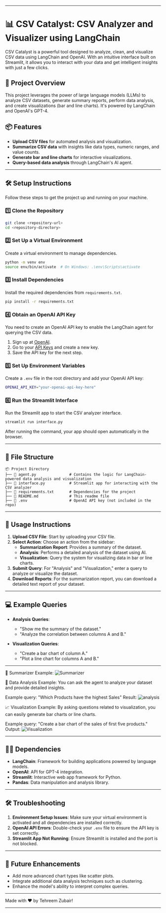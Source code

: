 
---

# 📊 CSV Catalyst: CSV Analyzer and Visualizer using LangChain

CSV Catalyst is a powerful tool designed to analyze, clean, and visualize CSV data using LangChain and OpenAI. With an intuitive interface built on Streamlit, it allows you to interact with your data and get intelligent insights with just a few clicks.

## 🚀 Project Overview
This project leverages the power of large language models (LLMs) to analyze CSV datasets, generate summary reports, perform data analysis, and create visualizations (bar and line charts). It's powered by LangChain and OpenAI's GPT-4.

## 📦 Features
- **Upload CSV files** for automated analysis and visualization.
- **Summarize CSV data** with insights like data types, numeric ranges, and value counts.
- **Generate bar and line charts** for interactive visualizations.
- **Query-based data analysis** through LangChain's AI agent.

---

## 🛠 Setup Instructions

Follow these steps to get the project up and running on your machine.

### 1️⃣ Clone the Repository
```bash
git clone <repository-url>
cd <repository-directory>
```

### 2️⃣ Set Up a Virtual Environment
Create a virtual environment to manage dependencies.

```bash
python -m venv env
source env/bin/activate  # On Windows: .\env\Scripts\activate
```

### 3️⃣ Install Dependencies
Install the required dependencies from `requirements.txt`.

```bash
pip install -r requirements.txt
```

### 4️⃣ Obtain an OpenAI API Key
You need to create an OpenAI API key to enable the LangChain agent for querying the CSV data.

1. Sign up at [OpenAI](https://beta.openai.com/signup/).
2. Go to your [API Keys](https://beta.openai.com/account/api-keys) and create a new key.
3. Save the API key for the next step.

### 5️⃣ Set Up Environment Variables
Create a `.env` file in the root directory and add your OpenAI API key:

```bash
OPENAI_API_KEY="your-openai-api-key-here"
```

### 6️⃣ Run the Streamlit Interface
Run the Streamlit app to start the CSV analyzer interface.

```bash
streamlit run interface.py
```

After running the command, your app should open automatically in the browser.

---

## 📂 File Structure

```
📦 Project Directory
├── 📄 agent.py               # Contains the logic for LangChain-powered data analysis and visualization
├── 📄 interface.py           # Streamlit app for interacting with the CSV analyzer
├── 📄 requirements.txt       # Dependencies for the project
├── 📄 README.md              # This readme file
├── 📄 .env                   # OpenAI API key (not included in the repo)
```

---

## 🎨 Usage Instructions

1. **Upload CSV File**: Start by uploading your CSV file.
2. **Select Action**: Choose an action from the sidebar:
   - **Summarization Report**: Provides a summary of the dataset.
   - **Analysis**: Performs a detailed analysis of the dataset using AI.
   - **Visualization**: Query the system for visualizing data in bar or line charts.
3. **Submit Query**: For "Analysis" and "Visualization," enter a query to analyze or visualize the dataset.
4. **Download Reports**: For the summarization report, you can download a detailed text report of your dataset.

---

## 💻 Example Queries

- **Analysis Queries**: 
  - "Show me the summary of the dataset."
  - "Analyze the correlation between columns A and B."
  
- **Visualization Queries**: 
  - "Create a bar chart of column A."
  - "Plot a line chart for columns A and B."

---

🔎 Summarizer Example:
![Summarizer](https://github.com/user-attachments/assets/086b49b9-dbd2-4e2b-b388-37afb888a5f8)

🔎 Data Analysis Example:
You can ask the agent to analyze your dataset and provide detailed insights.

Example query:
"Which Products have the highest Sales"
Result:
![analysis](https://github.com/user-attachments/assets/49c16da0-c388-4f58-8674-44d8c5839804)

📈 Visualization Example:
By asking questions related to visualization, you can easily generate bar charts or line charts.

Example query:
"Create a bar chart of the sales of first five products."
Output:
![Visualization](https://github.com/user-attachments/assets/64954971-d0fa-4591-9d3d-b42a08ee2dc7)

---

## 🧑‍💻 Dependencies

- **LangChain**: Framework for building applications powered by language models.
- **OpenAI**: API for GPT-4 integration.
- **Streamlit**: Interactive web app framework for Python.
- **Pandas**: Data manipulation and analysis library.
  
---

## 🛠 Troubleshooting

1. **Environment Setup Issues**: Make sure your virtual environment is activated and all dependencies are installed correctly.
2. **OpenAI API Errors**: Double-check your `.env` file to ensure the API key is set correctly.
3. **Streamlit App Not Running**: Ensure Streamlit is installed and the port is not blocked.

---

## 🚀 Future Enhancements
- Add more advanced chart types like scatter plots.
- Integrate additional data analysis techniques such as clustering.
- Enhance the model's ability to interpret complex queries.

---

Made with ❤️ by Tehreem Zubair!

---

